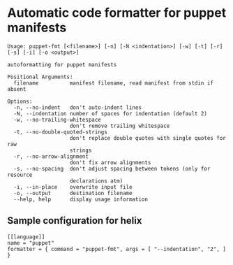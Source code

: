 # Automatic code formatter for puppet manifests

    Usage: puppet-fmt [<filename>] [-n] [-N <indentation>] [-w] [-t] [-r] [-s] [-i] [-o <output>]

    autoformatting for puppet manifests

    Positional Arguments:
      filename          manifest filename, read manifest from stdin if absent

    Options:
      -n, --no-indent   don't auto-indent lines
      -N, --indentation number of spaces for indentation (default 2)
      -w, --no-trailing-whitespace
                        don't remove trailing whitespace
      -t, --no-double-quoted-strings
                        don't replace double quotes with single quotes for raw
                        strings
      -r, --no-arrow-alignment
                        don't fix arrow alignments
      -s, --no-spacing  don't adjust spacing between tokens (only for resource
                        declarations atm)
      -i, --in-place    overwrite input file
      -o, --output      destination filename
      --help, help      display usage information

## Sample configuration for helix

    [[language]]
    name = "puppet"
    formatter = { command = "puppet-fmt", args = [ "--indentation", "2", ] }

